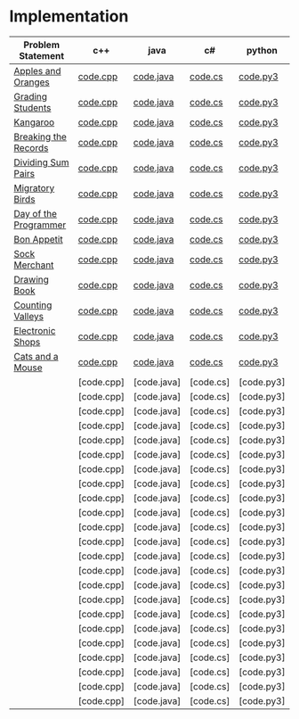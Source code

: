 # Implementation

|Problem Statement| c++ |java| c# |python|
|---|---|---|---|---|
|[Apples and Oranges](https://github.com/Lintik/hackerrank/blob/master/CORE%20CS/Algorithms/Implementation/Apple%20and%20Orange/apple-and-orange-English.pdf)|[code.cpp](https://github.com/Lintik/hackerrank/blob/master/CORE%20CS/Algorithms/Implementation/Apple%20and%20Orange/code.cpp)|[code.java](https://github.com/Lintik/hackerrank/blob/master/CORE%20CS/Algorithms/Implementation/Apple%20and%20Orange/code.java)|[code.cs](https://github.com/Lintik/hackerrank/blob/master/CORE%20CS/Algorithms/Implementation/Apple%20and%20Orange/code.cs)|[code.py3](https://github.com/Lintik/hackerrank/blob/master/CORE%20CS/Algorithms/Implementation/Apple%20and%20Orange/code.py3)|
|[Grading Students](https://github.com/Lintik/hackerrank/tree/master/CORE%20CS/Algorithms/Implementation/Grading%20Students/grading-English.pdf)|[code.cpp](https://github.com/Lintik/hackerrank/tree/master/CORE%20CS/Algorithms/Implementation/Grading%20Students/code.cpp)|[code.java](https://github.com/Lintik/hackerrank/tree/master/CORE%20CS/Algorithms/Implementation/Grading%20Students/code.java)|[code.cs](https://github.com/Lintik/hackerrank/tree/master/CORE%20CS/Algorithms/Implementation/Grading%20Students/code.cs)|[code.py3](https://github.com/Lintik/hackerrank/tree/master/CORE%20CS/Algorithms/Implementation/Grading%20Students/code.py3)|
|[Kangaroo](https://github.com/Lintik/hackerrank/tree/master/CORE%20CS/Algorithms/Implementation/Kangaroo/kangaroo-English.pdf)|[code.cpp](https://github.com/Lintik/hackerrank/tree/master/CORE%20CS/Algorithms/Implementation/Kangaroo/code1.cpp)|[code.java](https://github.com/Lintik/hackerrank/tree/master/CORE%20CS/Algorithms/Implementation/Kangaroo/code1.java)|[code.cs](https://github.com/Lintik/hackerrank/tree/master/CORE%20CS/Algorithms/Implementation/Kangaroo/code1.cs)|[code.py3](https://github.com/Lintik/hackerrank/tree/master/CORE%20CS/Algorithms/Implementation/Kangaroo/code1.py3)|
|[Breaking the Records](https://github.com/Lintik/hackerrank/blob/master/CORE%20CS/Algorithms/Implementation/Breaking%20the%20Records/breaking-best-and-worst-records-English.pdf)|[code.cpp](https://github.com/Lintik/hackerrank/blob/master/CORE%20CS/Algorithms/Implementation/Breaking%20the%20Records/code.cpp)|[code.java](https://github.com/Lintik/hackerrank/blob/master/CORE%20CS/Algorithms/Implementation/Breaking%20the%20Records/code.java)|[code.cs](https://github.com/Lintik/hackerrank/blob/master/CORE%20CS/Algorithms/Implementation/Breaking%20the%20Records/code.cs)|[code.py3](https://github.com/Lintik/hackerrank/blob/master/CORE%20CS/Algorithms/Implementation/Breaking%20the%20Records/code.py3)|
|[Dividing Sum Pairs](https://github.com/Lintik/hackerrank/blob/master/CORE%20CS/Algorithms/Implementation/Disivible%20Sum%20Pairs/divisible-sum-pairs-English.pdf)|[code.cpp](https://github.com/Lintik/hackerrank/tree/master/CORE%20CS/Algorithms/Implementation/Disivible%20Sum%20Pairs/code.cpp)|[code.java](https://github.com/Lintik/hackerrank/tree/master/CORE%20CS/Algorithms/Implementation/Disivible%20Sum%20Pairs/code.java)|[code.cs](https://github.com/Lintik/hackerrank/tree/master/CORE%20CS/Algorithms/Implementation/Disivible%20Sum%20Pairs/code.cs)|[code.py3](https://github.com/Lintik/hackerrank/tree/master/CORE%20CS/Algorithms/Implementation/Disivible%20Sum%20Pairs/code.py3)|
|[Migratory Birds](https://github.com/Lintik/hackerrank/blob/master/CORE%20CS/Algorithms/Implementation/Migratory%20Birds/migratory-birds-English.pdf)|[code.cpp](https://github.com/Lintik/hackerrank/blob/master/CORE%20CS/Algorithms/Implementation/Migratory%20Birds//code.cpp)|[code.java](https://github.com/Lintik/hackerrank/blob/master/CORE%20CS/Algorithms/Implementation/Migratory%20Birds//code.java)|[code.cs](https://github.com/Lintik/hackerrank/blob/master/CORE%20CS/Algorithms/Implementation/Migratory%20Birds//code.cs)|[code.py3](https://github.com/Lintik/hackerrank/blob/master/CORE%20CS/Algorithms/Implementation/Migratory%20Birds//code.py3)|
|[Day of the Programmer](https://github.com/Lintik/hackerrank/blob/master/CORE%20CS/Algorithms/Implementation/Day%20of%20the%20Programmer/day-of-the-programmer-English.pdf)|[code.cpp](https://github.com/Lintik/hackerrank/blob/master/CORE%20CS/Algorithms/Implementation/Day%20of%20the%20Programmer/code.cpp)|[code.java](https://github.com/Lintik/hackerrank/blob/master/CORE%20CS/Algorithms/Implementation/Day%20of%20the%20Programmer/code.java)|[code.cs](https://github.com/Lintik/hackerrank/blob/master/CORE%20CS/Algorithms/Implementation/Day%20of%20the%20Programmer/code.cs)|[code.py3](https://github.com/Lintik/hackerrank/blob/master/CORE%20CS/Algorithms/Implementation/Day%20of%20the%20Programmer/code.py3)|
|[Bon Appetit](https://github.com/Lintik/hackerrank/blob/master/CORE%20CS/Algorithms/Implementation/Bon%20Appetit/bon-appetit-English.pdf)|[code.cpp](https://github.com/Lintik/hackerrank/blob/master/CORE%20CS/Algorithms/Implementation/Bon%20Appetit/code.cpp)|[code.java](https://github.com/Lintik/hackerrank/blob/master/CORE%20CS/Algorithms/Implementation/Bon%20Appetit/code.java)|[code.cs](https://github.com/Lintik/hackerrank/blob/master/CORE%20CS/Algorithms/Implementation/Bon%20Appetit/code.cs)|[code.py3](https://github.com/Lintik/hackerrank/blob/master/CORE%20CS/Algorithms/Implementation/Bon%20Appetit/code.py3)|
|[Sock Merchant](https://github.com/Lintik/hackerrank/blob/master/CORE%20CS/Algorithms/Implementation/Sock%20Merchant/sock-merchant-English.pdf)|[code.cpp](https://github.com/Lintik/hackerrank/blob/master/CORE%20CS/Algorithms/Implementation/Sock%20Merchant/code.cpp)|[code.java](https://github.com/Lintik/hackerrank/blob/master/CORE%20CS/Algorithms/Implementation/Sock%20Merchant/code.java)|[code.cs](https://github.com/Lintik/hackerrank/blob/master/CORE%20CS/Algorithms/Implementation/Sock%20Merchant/code.cs)|[code.py3](https://github.com/Lintik/hackerrank/blob/master/CORE%20CS/Algorithms/Implementation/Sock%20Merchant/code.py3)|
|[Drawing Book](https://github.com/Lintik/hackerrank/blob/master/CORE%20CS/Algorithms/Implementation/Drawing%20Book/drawing-book-English.pdf)|[code.cpp](https://github.com/Lintik/hackerrank/blob/master/CORE%20CS/Algorithms/Implementation/Drawing%20Book/code.cpp)|[code.java](https://github.com/Lintik/hackerrank/blob/master/CORE%20CS/Algorithms/Implementation/Drawing%20Book/code.java)|[code.cs](https://github.com/Lintik/hackerrank/blob/master/CORE%20CS/Algorithms/Implementation/Drawing%20Book/code.cs)|[code.py3](https://github.com/Lintik/hackerrank/blob/master/CORE%20CS/Algorithms/Implementation/Drawing%20Book/code.py3)|
|[Counting Valleys](https://github.com/Lintik/hackerrank/blob/master/CORE%20CS/Algorithms/Implementation/Counting%20Valleys/counting-valleys-English.pdf)|[code.cpp](https://github.com/Lintik/hackerrank/blob/master/CORE%20CS/Algorithms/Implementation/Counting%20Valleys/code.cpp)|[code.java](https://github.com/Lintik/hackerrank/blob/master/CORE%20CS/Algorithms/Implementation/Counting%20Valleys/code.java)|[code.cs](https://github.com/Lintik/hackerrank/blob/master/CORE%20CS/Algorithms/Implementation/Counting%20Valleys/code.cs)|[code.py3](https://github.com/Lintik/hackerrank/blob/master/CORE%20CS/Algorithms/Implementation/Counting%20Valleys/code.py3)|
|[Electronic Shops](https://github.com/Lintik/hackerrank/blob/master/CORE%20CS/Algorithms/Implementation/Electronics%20Shop/electronics-shop-English.pdf)|[code.cpp](https://github.com/Lintik/hackerrank/blob/master/CORE%20CS/Algorithms/Implementation/Electronics%20Shop/code.cpp)|[code.java](https://github.com/Lintik/hackerrank/blob/master/CORE%20CS/Algorithms/Implementation/Electronics%20Shop/code.java)|[code.cs](https://github.com/Lintik/hackerrank/blob/master/CORE%20CS/Algorithms/Implementation/Electronics%20Shop/code.cs)|[code.py3](https://github.com/Lintik/hackerrank/blob/master/CORE%20CS/Algorithms/Implementation/Electronics%20Shop/code.py3)|
|[Cats and a Mouse](https://github.com/Lintik/hackerrank/blob/master/CORE%20CS/Algorithms/Implementation/Cats%20and%20a%20Mouse/cats-and-a-mouse-English.pdf)|[code.cpp](https://github.com/Lintik/hackerrank/blob/master/CORE%20CS/Algorithms/Implementation/Cats%20and%20a%20Mouse/code.cpp)|[code.java](https://github.com/Lintik/hackerrank/blob/master/CORE%20CS/Algorithms/Implementation/Cats%20and%20a%20Mouse/code.java)|[code.cs](https://github.com/Lintik/hackerrank/blob/master/CORE%20CS/Algorithms/Implementation/Cats%20and%20a%20Mouse/code.cs)|[code.py3](https://github.com/Lintik/hackerrank/blob/master/CORE%20CS/Algorithms/Implementation/Cats%20and%20a%20Mouse/code.py3)|
||[code.cpp]|[code.java]|[code.cs]|[code.py3]|
||[code.cpp]|[code.java]|[code.cs]|[code.py3]|
||[code.cpp]|[code.java]|[code.cs]|[code.py3]|
||[code.cpp]|[code.java]|[code.cs]|[code.py3]|
||[code.cpp]|[code.java]|[code.cs]|[code.py3]|
||[code.cpp]|[code.java]|[code.cs]|[code.py3]|
||[code.cpp]|[code.java]|[code.cs]|[code.py3]|
||[code.cpp]|[code.java]|[code.cs]|[code.py3]|
||[code.cpp]|[code.java]|[code.cs]|[code.py3]|
||[code.cpp]|[code.java]|[code.cs]|[code.py3]|
||[code.cpp]|[code.java]|[code.cs]|[code.py3]|
||[code.cpp]|[code.java]|[code.cs]|[code.py3]|
||[code.cpp]|[code.java]|[code.cs]|[code.py3]|
||[code.cpp]|[code.java]|[code.cs]|[code.py3]|
||[code.cpp]|[code.java]|[code.cs]|[code.py3]|
||[code.cpp]|[code.java]|[code.cs]|[code.py3]|
||[code.cpp]|[code.java]|[code.cs]|[code.py3]|
||[code.cpp]|[code.java]|[code.cs]|[code.py3]|
||[code.cpp]|[code.java]|[code.cs]|[code.py3]|
||[code.cpp]|[code.java]|[code.cs]|[code.py3]|
||[code.cpp]|[code.java]|[code.cs]|[code.py3]|
||[code.cpp]|[code.java]|[code.cs]|[code.py3]|
||[code.cpp]|[code.java]|[code.cs]|[code.py3]|
